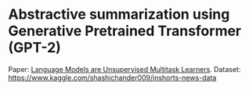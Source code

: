 # Abstractive summarization using Generative Pretrained Transformer (GPT-2)
Paper: [Language Models are Unsupervised Multitask Learners](https://d4mucfpksywv.cloudfront.net/better-language-models/language-models.pdf).
Dataset: https://www.kaggle.com/shashichander009/inshorts-news-data
